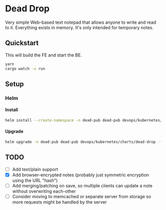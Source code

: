 # Dead Drop

Very simple Web-based text notepad that allows anyone to write and read to it. Everything exists in memory. It's only intended for temporary notes.

## Quickstart

This will build the FE and start the BE.

```bash
yarn
cargo watch -x run
```

## Setup

### Helm

#### Install

```bash
helm install --create-namespace -n dead-pub dead-pub devops/kubernetes/charts/dead-drop -f devops/kubernetes/charts/dead-drop/values.yaml -f devops/kubernetes/values/dead-pub.yaml
```

#### Upgrade

```bash
helm upgrade -n dead-pub dead-pub devops/kubernetes/charts/dead-drop -f devops/kubernetes/charts/dead-drop/values.yaml -f devops/kubernetes/values/dead-pub.yaml
```

## TODO

- [ ] Add text/plain support
- [x] Add browser-encrypted notes (probably just symmetric encryption using the URL "hash")
- [ ] Add merging/patching on save, so multiple clients can update a note without overwriting each-other
- [ ] Consider moving to memcached or separate server from storage so more requests might be handled by the server
